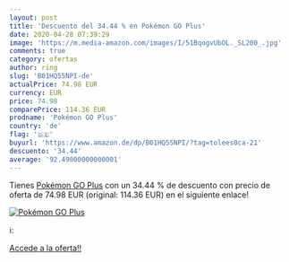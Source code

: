 ```yaml
---
layout: post
title: 'Descuento del 34.44 % en Pokémon GO Plus'
date: 2020-04-28 07:39:29
image: 'https://m.media-amazon.com/images/I/51BqogvUbOL._SL200_.jpg'
comments: true
category: ofertas
author: ring
slug: 'B01HQ55NPI-de'
actualPrice: 74.98 EUR
currency: EUR
price: 74.98
comparePrice: 114.36 EUR
prodname: 'Pokémon GO Plus'
country: 'de'
flag: '🇩🇪'
buyurl: 'https://www.amazon.de/dp/B01HQ55NPI/?tag=tolees0ca-21'
descuento: '34.44'
average: '92.49000000000001'
---
```


Tienes [Pokémon GO Plus](https://www.amazon.de/dp/B01HQ55NPI/?tag=tolees0ca-21) con un 34.44 % de descuento con precio de oferta de 74.98 EUR (original: 114.36 EUR) en el siguiente enlace!

[![Pokémon GO Plus](https://m.media-amazon.com/images/I/51BqogvUbOL._SL200_.jpg)](https://www.amazon.de/dp/B01HQ55NPI/?tag=tolees0ca-21)

ℹ️:


[Accede a la oferta!!](https://www.amazon.de/dp/B01HQ55NPI/?tag=tolees0ca-21)
